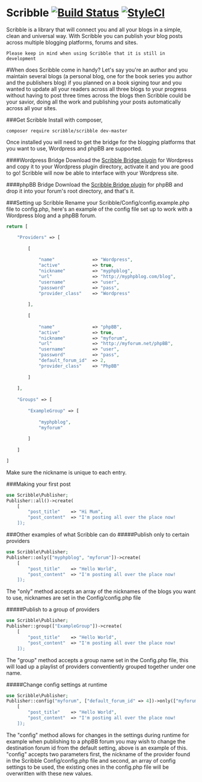 # Scribble [![Build Status](https://travis-ci.org/GoScribble/Scribble.svg)](https://travis-ci.org/GoScribble/Scribble) [![StyleCI](https://styleci.io/repos/33480669/shield)](https://styleci.io/repos/33480669)

Scribble is a library that will connect you and all your blogs in a simple, clean and universal way. With Scribble you can publish your blog posts across multiple blogging platforms, forums and sites.

```
Please keep in mind when using Scribble that it is still in development
```

#When does Scribble come in handy?
Let's say you're an author and you maintain several blogs (a personal blog, one for the book series you author and the publishers blog) if you planned on a book signing tour and you wanted to update all your readers across all three blogs to your progress without having to post three times across the blogs then Scribble could be your savior, doing all the work and publishing your posts automatically across all your sites.

###Get Scribble
Install with composer,
```
composer require scribble/scribble dev-master
```

Once installed you will need to get the bridge for the blogging platforms that you want to use, Wordpress and phpBB are supported.

####Wordpress Bridge
Download the <a href="https://github.com/GoScribble/Wordpress-Bridge">Scribble Bridge plugin</a> for Wordpress and copy it to your Wordpress plugin directory, activate it and you are good to go! Scribble will now be able to interface with your Wordpress site.

####phpBB Bridge
Download the <a href="https://github.com/GoScribble/phpBB-Bridge">Scribble Bridge plugin</a> for phpBB and drop it into your forum's root directory, and that's it. 

###Setting up Scribble
Rename your Scribble/Config/config.example.php file to config.php, here's an example of the config file set up to work with a Wordpress blog and a phpBB forum.
```php
return [

    "Providers" => [
        
        [
        
            "name"              => "Wordpress",
            "active"            => true,
            "nickname"          => "myphpblog",
            "url"               => "http://myphpblog.com/blog",
            "username"          => "user",
            "password"          => "pass",
            "provider_class"    => "Wordpress"
        
        ],
        
        [
        
            "name"              => "phpBB",
            "active"            => true,
            "nickname"          => "myforum",
            "url"               => "http://myforum.net/phpBB",
            "username"          => "user",
            "password"          => "pass",
            "default_forum_id"  => 2,
            "provider_class"    => "PhpBB"
        
        ]
    
    ],
    
    "Groups" => [
    
        "ExampleGroup" => [
        
            "myphpblog",
            "myforum"
            
        ]
        
    ]

]
```
Make sure the nickname is unique to each entry.

###Making your first post
```php
use Scribble\Publisher;
Publisher::all()->create(
    [
        "post_title"    => "Hi Mum",
        "post_content"  => "I'm posting all over the place now!
    ]);
```

###Other examples of what Scribble can do
#####Publish only to certain providers
```php
use Scribble\Publisher;
Publisher::only(["myphpblog", "myforum"])->create(
    [
        "post_title"    => "Hello World",
        "post_content"  => "I'm posting all over the place now!
    ]);
```

The "only" method accepts an array of the nicknames of the blogs you want to  use, nicknames are set in the Config/config.php file

#####Publish to a group of providers
```php
use Scribble\Publisher;
Publisher::group(["ExampleGroup"])->create(
    [
        "post_title"    => "Hello World",
        "post_content"  => "I'm posting all over the place now!
    ]);
```

The "group" method accepts a group name set in the Config.php file, this will load up a playlist of providers conventiently grouped together under one name.

#####Change config settings at runtime
```php
use Scribble\Publisher;
Publisher::config("myforum", ["default_forum_id" => 4])->only(["myforum"])->create(
    [
        "post_title"    => "Hello World",
        "post_content"  => "I'm posting all over the place now!
    ]);
```

The "config" method allows for changes in the settings during runtime for example when publishing to a phpBB forum you may wish to change the destination forum id from the default setting, above is an example of this. "config" accepts two parameters first, the nickname of the provider found in the Scribble Config/config.php file and second, an array of config settings to be used, the existing ones in the config.php file will be overwritten with these new values.

